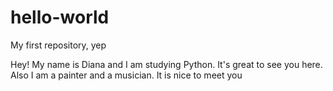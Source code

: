 # hello-world
My first repository, yep

Hey!
My name is Diana and I am studying Python. It's great to see you here.
Also I am a painter and a musician. It is nice to meet you
